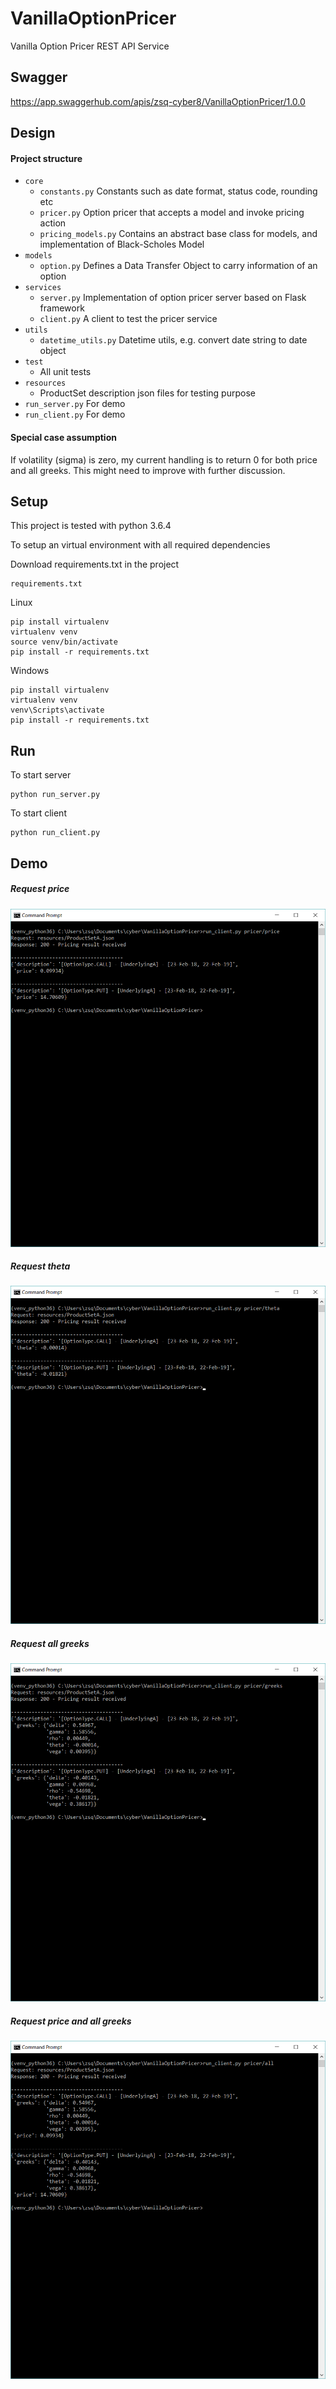 # VanillaOptionPricer
Vanilla Option Pricer REST API Service

## Swagger
https://app.swaggerhub.com/apis/zsq-cyber8/VanillaOptionPricer/1.0.0

## Design
#### Project structure
* ```core```
  * ```constants.py``` Constants such as date format, status code, rounding etc
  * ```pricer.py``` Option pricer that accepts a model and invoke pricing action
  * ```pricing_models.py``` Contains an abstract base class for models, and implementation of Black-Scholes Model
* ```models```
  * ```option.py``` Defines a Data Transfer Object to carry information of an option
* ```services```
  * ```server.py``` Implementation of option pricer server based on Flask framework
  * ```client.py``` A client to test the pricer service
* ```utils```
  * ```datetime_utils.py``` Datetime utils, e.g. convert date string to date object
* ```test```
  * All unit tests
* ```resources```
  * ProductSet description json files for testing purpose
* ```run_server.py``` For demo
* ```run_client.py``` For demo

#### Special case assumption
If volatility (sigma) is zero, my current handling is to return 0 for both price and all greeks.
This might need to improve with further discussion.

## Setup
This project is tested with python 3.6.4

To setup an virtual environment with all required dependencies

Download requirements.txt in the project
```
requirements.txt
```

Linux
```
pip install virtualenv
virtualenv venv
source venv/bin/activate
pip install -r requirements.txt
```

Windows
```
pip install virtualenv
virtualenv venv
venv\Scripts\activate
pip install -r requirements.txt
```

## Run
To start server
```
python run_server.py
```

To start client
```
python run_client.py
```

## Demo
##### *Request price*
![image](https://github.com/zsq-cyber/VanillaOptionPricer/blob/master/screenshots/GetPriceDemo.png)

##### *Request theta*
![image](https://github.com/zsq-cyber/VanillaOptionPricer/blob/master/screenshots/GetThetaDemo.png)

##### *Request all greeks*
![image](https://github.com/zsq-cyber/VanillaOptionPricer/blob/master/screenshots/GetGreeksDemo.png)

##### *Request price and all greeks*
![image](https://github.com/zsq-cyber/VanillaOptionPricer/blob/master/screenshots/GetPriceAndGreeksDemo.png)
